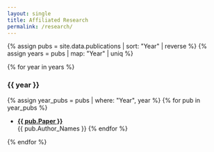 ```yaml
---
layout: single
title: Affiliated Research
permalink: /research/
---
```


{% assign pubs = site.data.publications | sort: "Year" | reverse %}
{% assign years = pubs | map: "Year" | uniq %}

{% for year in years %}
### {{ year }}

{% assign year_pubs = pubs | where: "Year", year %}
{% for pub in year_pubs %}
- <a href="{{ pub.Link }}" target="_blank"><strong>{{ pub.Paper }}</strong></a>  
  <span class="citation">{{ pub.Author_Names }}</span>
{% endfor %}

{% endfor %}